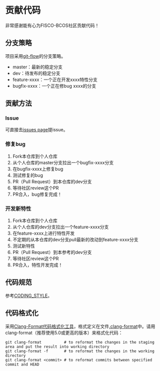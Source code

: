 # 贡献代码

非常感谢能有心为FISCO-BCOS社区贡献代码！

## 分支策略

项目采用[git-flow](https://jeffkreeftmeijer.com/git-flow/)的分支策略。

* master：最新的稳定分支
* dev：待发布的稳定分支
* feature-xxxx：一个正在开发xxxx特性分支
* bugfix-xxxx：一个正在修bug xxxx的分支

## 贡献方法

### Issue

可直接去[issues page](https://github.com/FISCO-BCOS/group-signature-lib/issues)提issue。

### 修复bug

1. Fork本仓库到个人仓库
2. 从个人仓库的master分支拉出一个bugfix-xxxx分支
3. 在bugfix-xxxx上修复bug
4. 测试修复的bug
5. PR（Pull Request）到本仓库的dev分支
6. 等待社区review这个PR
7. PR合入，bug修复完成！

### 开发新特性

1. Fork本仓库到个人仓库
2. 从个人仓库的dev分支拉出一个feature-xxxx分支
3. 在feature-xxxx上进行特性开发
4. 不定期的从本仓库的dev分支pull最新的改动到feature-xxxx分支
5. 测试新特性
6. PR（Pull Request）到本参考的dev分支
7. 等待社区review这个PR
8. PR合入，特性开发完成！

## 代码规范

参考[CODING_STYLE](../CODING_STYLE.md)。

## 代码格式化

采用[Clang-Format代码格式化工具](https://clang.llvm.org/docs/ClangFormatStyleOptions.html)，格式定义在文件[.clang-format](../.clang-format)中。请用clang-format（推荐使用5.0或更高的版本）来格式化代码：

``` shell
git clang-format          # to reformat the changes in the staging area and put the result into working directory
git clang-format -f       # to reformat the changes in the working directory
git clang-format <commit> # to reformat commits between specified commit and HEAD
```
